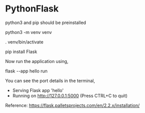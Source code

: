 # PythonFlask

python3 and pip should be preinstalled

python3 -m venv venv

. venv/bin/activate

pip install Flask


Now run the application using,

flask --app hello run

You can see the port details in the terminal,

 * Serving Flask app 'hello'
 * Running on http://127.0.0.1:5000 (Press CTRL+C to quit)


 Reference:
 https://flask.palletsprojects.com/en/2.2.x/installation/
